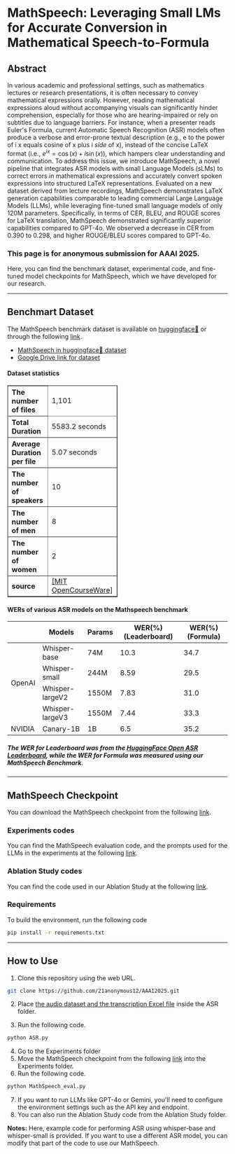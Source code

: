 # MathSpeech: Leveraging Small LMs for Accurate Conversion in Mathematical Speech-to-Formula

## Abstract
In various academic and professional settings, such as mathematics lectures or research presentations, it is often necessary to convey mathematical expressions orally. However, reading mathematical expressions aloud without accompanying visuals can significantly hinder comprehension, especially for those who are hearing-impaired or rely on subtitles due to language barriers. For instance, when a presenter reads Euler's Formula, current Automatic Speech Recognition (ASR) models often produce a verbose and error-prone textual description (e.g., e to the power of i x equals cosine of x plus i $\textit{side}$ of x), instead of the concise LaTeX format (i.e., $e^{ix} = \cos(x) + i\sin(x)$), which hampers clear understanding and communication. To address this issue, we introduce MathSpeech, a novel pipeline that integrates ASR models with small Language Models (sLMs) to correct errors in mathematical expressions and accurately convert spoken expressions into structured LaTeX representations. Evaluated on a new dataset derived from lecture recordings, MathSpeech demonstrates LaTeX generation capabilities comparable to leading commercial Large Language Models (LLMs), while leveraging fine-tuned small language models of only 120M parameters.
Specifically, in terms of CER, BLEU, and ROUGE scores for LaTeX translation, MathSpeech demonstrated significantly superior capabilities compared to GPT-4o. We observed a decrease in CER from 0.390 to 0.298, and higher ROUGE/BLEU scores compared to GPT-4o.

### This page is for anonymous submission for AAAI 2025.

Here, you can find the benchmark dataset, experimental code, and fine-tuned model checkpoints for MathSpeech, which we have developed for our research.

---

## Benchmart Dataset
The MathSpeech benchmark dataset is available on [huggingface🤗](https://huggingface.co/datasets/1anonymous1/MathSpeech) or through the following [link](https://drive.google.com/drive/folders/1WNm3UfADE19zOOo_HYAQbFB6ah9-MzXT?usp=sharing).

- [MathSpeech in huggingface🤗 dataset](https://huggingface.co/datasets/aaai25withanonymous/MathBridge)
- [Google Drive link for dataset](https://drive.google.com/drive/folders/1WNm3UfADE19zOOo_HYAQbFB6ah9-MzXT?usp=sharing)


#### Dataset statistics
<table border="1" style="border-collapse: collapse; width: 50%;">
    <thead>
        <tr>
            <th style="text-align: left;">The number of files</th>
            <td>1,101</td>
        </tr>
    </thead>
    <thead>
        <tr>
            <th style="text-align: left;">Total Duration</th>
            <td>5583.2 seconds</td>
        </tr>
    </thead>
    <tbody>
        <tr>
            <th style="text-align: left;">Average Duration per file</th>
            <td>5.07 seconds</td>
        </tr>
        <tr>
            <th style="text-align: left;">The number of speakers</th>
            <td>10</td>
        </tr>
        <tr>
            <th style="text-align: left;">The number of men</th>
            <td>8</td>
        </tr>
        <tr>
            <th style="text-align: left;">The number of women</th>
            <td>2</td>
        </tr>
        <tr>
            <th style="text-align: left;">source</th>
            <td><a href="https://www.youtube.com/@mitocw" target="_blank">[MIT OpenCourseWare]</td>
        </tr>
    </tbody>
</table>



#### WERs of various ASR models on the Mathspeech benchmark
<table style="width:100%; border-collapse: collapse;">
  <thead>
    <tr>
      <th></th>
      <th>Models</th>
      <th>Params</th>
      <th>WER(%) (Leaderboard)</th>
      <th>WER(%) (Formula)</th>
    </tr>
  </thead>
  <tbody>
    <tr>
      <td rowspan="4">OpenAI</td>
      <td>Whisper-base</td>
      <td>74M</td>
      <td>10.3</td>
      <td>34.7</td>
    </tr>
    <tr>
      <td>Whisper-small</td>
      <td>244M</td>
      <td>8.59</td>
      <td>29.5</td>
    </tr>
    <tr>
      <td>Whisper-largeV2</td>
      <td>1550M</td>
      <td>7.83</td>
      <td>31.0</td>
    </tr>
    <tr>
      <td>Whisper-largeV3</td>
      <td>1550M</td>
      <td>7.44</td>
      <td>33.3</td>
    </tr>
    <tr>
      <td>NVIDIA</td>
      <td>Canary-1B</td>
      <td>1B</td>
      <td>6.5</td>
      <td>35.2</td>
    </tr>
  </tbody>
</table>

##### The WER for Leaderboard was from the [HuggingFace Open ASR Leaderboard](https://huggingface.co/spaces/hf-audio/open_asr_leaderboard), while the WER for Formula was measured using our MathSpeech Benchmark.


---
## MathSpeech Checkpoint
You can download the MathSpeech checkpoint from the following [link](https://drive.google.com/file/d/1y2SoovDDRSB36paRHUE995wysvZ-1nch/view?usp=sharing).

### Experiments codes

You can find the MathSpeech evaluation code, and the prompts used for the LLMs in the experiments at the following [link](https://github.com/21anonymous12/AAAI2025/tree/main/Experiments).

### Ablation Study codes

You can find the code used in our Ablation Study at the following [link](https://github.com/21anonymous12/AAAI2025/tree/main/Ablation_Study).

### Requirements
To build the environment, run the following code
```bash
pip install -r requirements.txt
```

---
## How to Use
1. Clone this repository using the web URL.
```bash
git clone https://github.com/21anonymous12/AAAI2025.git
```
2. Place [the audio dataset and the transcription Excel file](https://drive.google.com/drive/folders/1WNm3UfADE19zOOo_HYAQbFB6ah9-MzXT?usp=sharing) inside the ASR folder.

3. Run the following code.
```bash
python ASR.py
```
4. Go to the Experiments folder
5. Move the MathSpeech checkpoint from the following [link](https://drive.google.com/file/d/1y2SoovDDRSB36paRHUE995wysvZ-1nch/view?usp=sharing) into the Experiments folder.
6. Run the following code.
```bash
python MathSpeech_eval.py
```
7. If you want to run LLMs like GPT-4o or Gemini, you'll need to configure the environment settings such as the API key and endpoint.
8. You can also run the Ablation Study code from the Ablation Study folder.

**Notes:** Here, example code for performing ASR using whisper-base and whisper-small is provided. If you want to use a different ASR model, you can modify that part of the code to use our MathSpeech.
